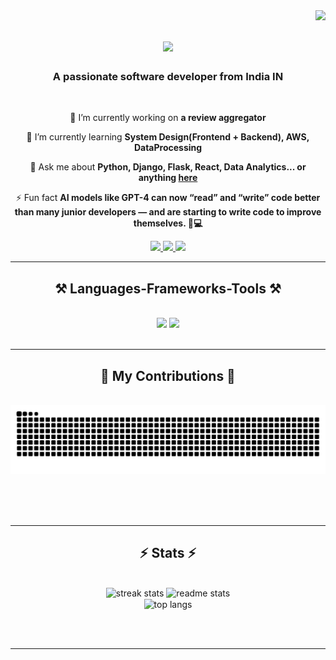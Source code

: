<img align="right" src="https://visitor-badge.laobi.icu/badge?page_id=itsashishrath.itsashishrath" />

<h1 align="center">
    <img src="https://readme-typing-svg.herokuapp.com/?font=Righteous&size=35&center=true&vCenter=true&width=500&height=70&duration=4000&lines=Hi+There!+👋;+I'm+Ashish+Rathore!;" />
</h1>

<h3 align="center">A passionate software developer from India IN</h3>

<br/>

<div align="center">
 
 🔭 I’m currently working on **a review aggregator**
 
 🌱 I’m currently learning **System Design(Frontend + Backend), AWS, DataProcessing**

💬 Ask me about **Python, Django, Flask, React, Data Analytics... or anything [here](https://github.com/salesp07/salesp07/issues)**

⚡ Fun fact **AI models like GPT-4 can now “read” and “write” code better than many junior developers — and are starting to write code to improve themselves. 🤖💻**
 </div>
 
<div align="center"> 
  <a href="mailto:itsashishrath@gmail.com">
    <img src="https://img.shields.io/badge/Gmail-333333?style=for-the-badge&logo=gmail&logoColor=red" />
  </a>
  <a href="https://linkedin.com/in/itsashishrath" target="_blank">
    <img src="https://img.shields.io/badge/LinkedIn-0077B5?style=for-the-badge&logo=linkedin&logoColor=white" target="_blank" />
  </a>
  <a href="https://itsashishrath.github.io" target="_blank">
     <img src="https://img.shields.io/badge/Portfolio-FF5722?style=for-the-badge&logo=todoist&logoColor=white" target="_blank" /> <!-- sqlite, safari, google-chrome are other good icon options -->
  </a>
</div>

 <hr/>
 
<h2 align="center">⚒️ Languages-Frameworks-Tools ⚒️</h2>
<br/>
<div align="center">
    <img src="https://skillicons.dev/icons?i=react,html,css,vscode,github,tailwind,git" />
    <img src="https://skillicons.dev/icons?i=python,django,flask,nodejs,javascript,typescript,java,mysql,postgresql,aws,docker,kafka,redis,ubuntu,linux,bash" /><br>
</div>

<br/>
<hr/>

<div align="center">
  <h2>🐍 My Contributions 🐍</h2>
  <br>
  <img alt="snake eating my contributions" src="https://raw.githubusercontent.com/itsashishrath/itsashishrath/output/github-contribution-grid-snake.svg" />
  
  <br/><br/><br/>
</div>

<hr/>

<h2 align="center">⚡ Stats ⚡</h2>
<br>
<div align=center>
  <img width=390 src="https://github-readme-streak-stats-itsashishrath.vercel.app/?user=itsashishrath&count_private=true&theme=react&border_radius=10" alt="streak stats"/>
  <img width=390 src="https://github-readme-stats-itsashishrath.vercel.app/api?username=itsashishrath&count_private=true&show_icons=true&theme=react&rank_icon=github&border_radius=10" alt="readme stats" />
  <br/>
  <img width=325 align="center" src="https://github-readme-stats-itsashishrath.vercel.app/api/top-langs/?username=itsashishrath&hide=HTML&langs_count=8&layout=compact&theme=react&border_radius=10&size_weight=0.5&count_weight=0.5&exclude_repo=github-readme-stats" alt="top langs" />
</div>

<br/><br/>

<hr/>

<br/>

<br/>
